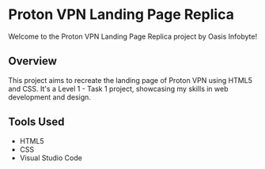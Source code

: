 # Proton VPN Landing Page Replica

Welcome to the Proton VPN Landing Page Replica project by Oasis Infobyte!

## Overview

This project aims to recreate the landing page of Proton VPN using HTML5 and CSS. It's a Level 1 - Task 1 project, showcasing my skills in web development and design.

## Tools Used

- HTML5
- CSS
- Visual Studio Code
